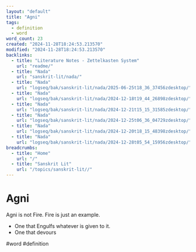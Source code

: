 ```yaml
---
layout: "default"
title: "Agni"
tags:
  - definition
  - word
word_count: 23
created: "2024-11-28T18:24:53.213570"
modified: "2024-11-28T18:24:53.213570"
backlinks:
  - title: "Literature Notes - Zettelkasten System"
    url: "readme/"
  - title: "Nada"
    url: "sanskrit-lit/nada/"
  - title: "Nada"
    url: "logseq/bak/sanskrit-lit/nada/2025-06-25t18_36_37456zdesktop/"
  - title: "Nada"
    url: "logseq/bak/sanskrit-lit/nada/2024-12-18t19_44_26898zdesktop/"
  - title: "Nada"
    url: "logseq/bak/sanskrit-lit/nada/2024-12-21t15_15_31585zdesktop/"
  - title: "Nada"
    url: "logseq/bak/sanskrit-lit/nada/2024-12-25t06_36_04729zdesktop/"
  - title: "Nada"
    url: "logseq/bak/sanskrit-lit/nada/2024-12-20t18_15_48398zdesktop/"
  - title: "Nada"
    url: "logseq/bak/sanskrit-lit/nada/2024-12-28t05_54_15956zdesktop/"
breadcrumbs:
  - title: "Home"
    url: "/"
  - title: "Sanskrit Lit"
    url: "/topics/sanskrit-lit//"
---
```

# Agni

Agni is not Fire. Fire is just an example.

- One that Engulfs whatever is given to it.
- One that devours

#word #definition 